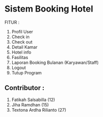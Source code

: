 # Sistem Booking Hotel
FITUR :
1. Profil User
2. Check in
3. Check out
4. Detail Kamar
5. Hotel info
6. Fasilitas
7. Laporan Booking Bulanan (Karyawan/Staff)
8. Logout
9. Tutup Program

## Contributor :
1. Fatikah Salsabilla (12)
2. Jiha Ramdhan (15)
3. Textona Ardha Rilianto (27)
